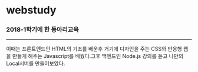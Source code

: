 # webstudy
### 2018-1학기에 한 동아리교육  
---
이때는 프론트엔드인 HTML의 기초를 배운후 거기에 디자인을 주는 CSS와 반응형 웹을 만들게 해주는 Javascript를 배웠다.그후 백엔드인 Node.js 강의를 듣고 나만의 Local서버를 만들어보았다.
